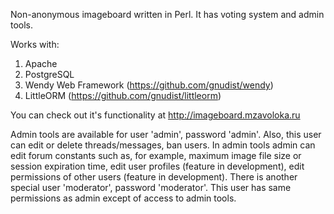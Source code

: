 Non-anonymous imageboard written in Perl. It has voting system and admin tools.

Works with:
1) Apache
2) PostgreSQL
3) Wendy Web Framework (https://github.com/gnudist/wendy)
4) LittleORM (https://github.com/gnudist/littleorm)

You can check out it's functionality at http://imageboard.mzavoloka.ru

Admin tools are available for user 'admin', password 'admin'. Also, this user can edit or delete threads/messages, ban users. In admin tools admin can edit forum constants such as, for example, maximum image file size or session expiration time, edit user profiles (feature in development), edit permissions of other users (feature in development).
There is another special user 'moderator', password 'moderator'. This user has same permissions as admin except of access to admin tools.
